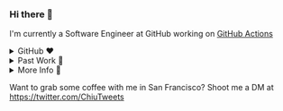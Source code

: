 ### Hi there 👋

I'm currently a Software Engineer at GitHub working on [GitHub Actions](https://github.com/features/actions)

<details>
  <summary>GitHub ❤️</summary>
  When I started programming for the first time, I dove into various open-source repos on GitHub to learn how software development "worked" and eventually contributed to a few projects myself. On GitHub, I had a chance to collaborate and learn from developers across the world. Super surreal to work on a product that has helped me and many other developers learn and build!
</details>

<details>
   <summary>Past Work 🔨</summary>
  Some past work that I'm proud of:
  <ul>
  <li> created more accessible educational content for CS 61A as a Course Tutor as well as an Associate and Content Mentor in <a href="https://csmentors.berkeley.edu/#/">Computer Science Mentors</a></li>
    <li>led the engineering team at <a href="https://connected.berkeley.edu/">Connect@Cal</a> where we are creating new tools to help students get connected to personalized resources more easily such as our AI chat bot and case management system</li>
    <li>worked on the <a href="https://github.com/features/actions">GitHub Actions</a> Team on the <a href="https://github.com/actions/runner">Runner</a> as a Software Engineering Intern where I designed, implemented, and launched the <a href="https://github.blog/changelog/2020-08-07-github-actions-composite-run-steps/">composite run steps action feature</a></li>
    <li>created several features at <a href="https://www.etsy.com/">Etsy</a> that helped users checkout more easily </li>
  <li>created a technical analysis site that analyzes over 19 cryptocurrencies over 100 bullish and bearish signals at <a href="https://alpaca.markets/">Alpaca</a></li>
  </ul>

  Throughout these experiences, I've worked with C#, Python, Go, PHP, and JavaScript as well as frameworks/technologies such as .NET, Flask, Ruby on Rails, and Docker to develop features for millions of people. 

  In my free time, I love playing video games with my friends, cooking, and playing basketball.
</details>

<details>
   <summary>More Info 🔗</summary>
For more info, check out the following links:
  <ul>
    <li>website: https://ethanchiu.xyz/</li>
    <li>blog: https://ethanchiu.xyz/blog/</li>
    <li>linkedin: https://www.linkedin.com/in/ethanchiu/</li>
  </ul>
</details>

Want to grab some coffee with me in San Francisco? Shoot me a DM at https://twitter.com/ChiuTweets
